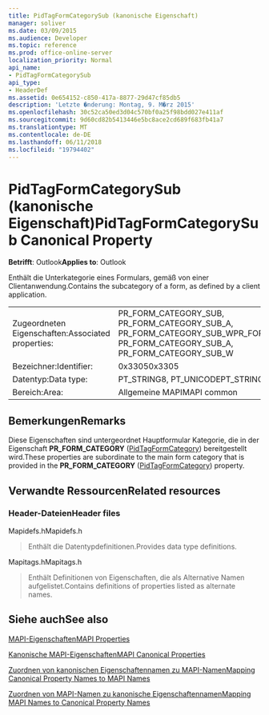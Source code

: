 ```yaml
---
title: PidTagFormCategorySub (kanonische Eigenschaft)
manager: soliver
ms.date: 03/09/2015
ms.audience: Developer
ms.topic: reference
ms.prod: office-online-server
localization_priority: Normal
api_name:
- PidTagFormCategorySub
api_type:
- HeaderDef
ms.assetid: 0e654152-c850-417a-8877-29d47cf85db5
description: 'Letzte �nderung: Montag, 9. M�rz 2015'
ms.openlocfilehash: 30c52ca50ed3d04c570bf0a25f98bdd027e411af
ms.sourcegitcommit: 9d60cd82b5413446e5bc8ace2cd689f683fb41a7
ms.translationtype: MT
ms.contentlocale: de-DE
ms.lasthandoff: 06/11/2018
ms.locfileid: "19794402"
---
```

# <a name="pidtagformcategorysub-canonical-property"></a><span data-ttu-id="8947e-103">PidTagFormCategorySub (kanonische Eigenschaft)</span><span class="sxs-lookup"><span data-stu-id="8947e-103">PidTagFormCategorySub Canonical Property</span></span>

  
  
<span data-ttu-id="8947e-104">**Betrifft**: Outlook</span><span class="sxs-lookup"><span data-stu-id="8947e-104">**Applies to**: Outlook</span></span> 
  
<span data-ttu-id="8947e-105">Enthält die Unterkategorie eines Formulars, gemäß von einer Clientanwendung.</span><span class="sxs-lookup"><span data-stu-id="8947e-105">Contains the subcategory of a form, as defined by a client application.</span></span> 
  
|||
|:-----|:-----|
|<span data-ttu-id="8947e-106">Zugeordneten Eigenschaften:</span><span class="sxs-lookup"><span data-stu-id="8947e-106">Associated properties:</span></span>  <br/> |<span data-ttu-id="8947e-107">PR_FORM_CATEGORY_SUB, PR_FORM_CATEGORY_SUB_A, PR_FORM_CATEGORY_SUB_W</span><span class="sxs-lookup"><span data-stu-id="8947e-107">PR_FORM_CATEGORY_SUB, PR_FORM_CATEGORY_SUB_A, PR_FORM_CATEGORY_SUB_W</span></span>  <br/> |
|<span data-ttu-id="8947e-108">Bezeichner:</span><span class="sxs-lookup"><span data-stu-id="8947e-108">Identifier:</span></span>  <br/> |<span data-ttu-id="8947e-109">0x3305</span><span class="sxs-lookup"><span data-stu-id="8947e-109">0x3305</span></span>  <br/> |
|<span data-ttu-id="8947e-110">Datentyp:</span><span class="sxs-lookup"><span data-stu-id="8947e-110">Data type:</span></span>  <br/> |<span data-ttu-id="8947e-111">PT_STRING8, PT_UNICODE</span><span class="sxs-lookup"><span data-stu-id="8947e-111">PT_STRING8, PT_UNICODE</span></span>  <br/> |
|<span data-ttu-id="8947e-112">Bereich:</span><span class="sxs-lookup"><span data-stu-id="8947e-112">Area:</span></span>  <br/> |<span data-ttu-id="8947e-113">Allgemeine MAPI</span><span class="sxs-lookup"><span data-stu-id="8947e-113">MAPI common</span></span>  <br/> |
   
## <a name="remarks"></a><span data-ttu-id="8947e-114">Bemerkungen</span><span class="sxs-lookup"><span data-stu-id="8947e-114">Remarks</span></span>

<span data-ttu-id="8947e-115">Diese Eigenschaften sind untergeordnet Hauptformular Kategorie, die in der Eigenschaft **PR_FORM_CATEGORY** ([PidTagFormCategory](pidtagformcategory-canonical-property.md)) bereitgestellt wird.</span><span class="sxs-lookup"><span data-stu-id="8947e-115">These properties are subordinate to the main form category that is provided in the **PR_FORM_CATEGORY** ([PidTagFormCategory](pidtagformcategory-canonical-property.md)) property.</span></span> 
  
## <a name="related-resources"></a><span data-ttu-id="8947e-116">Verwandte Ressourcen</span><span class="sxs-lookup"><span data-stu-id="8947e-116">Related resources</span></span>

### <a name="header-files"></a><span data-ttu-id="8947e-117">Header-Dateien</span><span class="sxs-lookup"><span data-stu-id="8947e-117">Header files</span></span>

<span data-ttu-id="8947e-118">Mapidefs.h</span><span class="sxs-lookup"><span data-stu-id="8947e-118">Mapidefs.h</span></span>
  
> <span data-ttu-id="8947e-119">Enthält die Datentypdefinitionen.</span><span class="sxs-lookup"><span data-stu-id="8947e-119">Provides data type definitions.</span></span>
    
<span data-ttu-id="8947e-120">Mapitags.h</span><span class="sxs-lookup"><span data-stu-id="8947e-120">Mapitags.h</span></span>
  
> <span data-ttu-id="8947e-121">Enthält Definitionen von Eigenschaften, die als Alternative Namen aufgelistet.</span><span class="sxs-lookup"><span data-stu-id="8947e-121">Contains definitions of properties listed as alternate names.</span></span>
    
## <a name="see-also"></a><span data-ttu-id="8947e-122">Siehe auch</span><span class="sxs-lookup"><span data-stu-id="8947e-122">See also</span></span>



[<span data-ttu-id="8947e-123">MAPI-Eigenschaften</span><span class="sxs-lookup"><span data-stu-id="8947e-123">MAPI Properties</span></span>](mapi-properties.md)
  
[<span data-ttu-id="8947e-124">Kanonische MAPI-Eigenschaften</span><span class="sxs-lookup"><span data-stu-id="8947e-124">MAPI Canonical Properties</span></span>](mapi-canonical-properties.md)
  
[<span data-ttu-id="8947e-125">Zuordnen von kanonischen Eigenschaftennamen zu MAPI-Namen</span><span class="sxs-lookup"><span data-stu-id="8947e-125">Mapping Canonical Property Names to MAPI Names</span></span>](mapping-canonical-property-names-to-mapi-names.md)
  
[<span data-ttu-id="8947e-126">Zuordnen von MAPI-Namen zu kanonische Eigenschaftennamen</span><span class="sxs-lookup"><span data-stu-id="8947e-126">Mapping MAPI Names to Canonical Property Names</span></span>](mapping-mapi-names-to-canonical-property-names.md)

